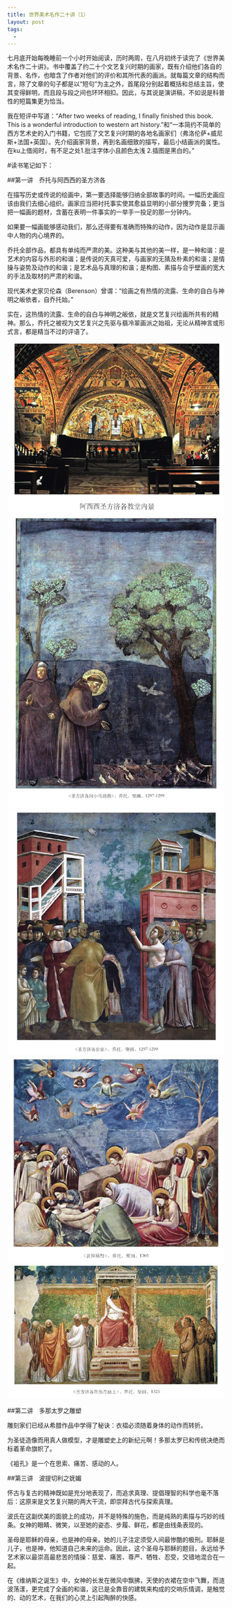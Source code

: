 ```yaml
---
title: 世界美术名作二十讲（1）
layout: post
tags:
  -
---
```

七月底开始每晚睡前一个小时开始阅读，历时两周，在八月初终于读完了《世界美术名作二十讲》。书中覆盖了约二十个文艺复兴时期的画家，既有介绍他们各自的背景、名作，也暗含了作者对他们的评价和其所代表的画派。就每篇文章的结构而言，除了文章的句子都是以“短句”为主之外，首尾段分别起着概括和总结主旨，使其变得鲜明，而且段与段之间也环环相扣。因此，与其说是演讲稿，不如说是科普性的短篇集更为恰当。

我在短评中写道：“After two weeks of reading, I finally finished this book. This is a wonderful introduction to western art history.”和“一本简约不简单的西方艺术史的入门书籍，它包揽了文艺复兴时期的各地名画家们（弗洛伦萨+威尼斯+法国+英国）。先介绍画家背景，再到名画细致的描写，最后小结画派的属性。在ku上借阅时，有不足之处1.批注字体小且颜色太浅 2.插图是黑白的。”

#读书笔记如下：

##第一讲　乔托与阿西西的圣方济各

在描写历史或传说的绘画中，第一要选择能够归纳全部故事的时间。一幅历史画应该由我们去细心组织。画家应当把衬托事实使其愈益显明的小部分捜罗完备；更当把一幅画的题材，含蓄在表明一件事实的一举手一投足的那一分钟内。

如果要一幅画能够感动我们，那么还得要有准确而特殊的动作，因为动作是显示画中人物的内心境界的。

乔托全部作品，都具有单纯而严肃的美。这种美与其他的美一样，是一种和谐：是艺术的内容与外形的和谐；是传说的天真可爱，与画家的无猜及朴素的和谐；是情操与姿势及动作的和谐；是艺术品与真理的和谐；是构图、素描与合乎壁画的宽大的手法及取材的严肃的和谐。

现代美术史家贝伦森（Berenson）曾谓：“绘画之有热情的流露、生命的自白与神明之皈依者，自乔托始。”

实在，这热情的流露、生命的自白与神明之皈依，就是文艺复兴绘画所共有的精神。那么，乔托之被视为文艺复兴之先驱与翡冷翠画派之始祖，无论从精神言或形式言，都是精当不过的评语了。

![1](/img/乔托1.png)
![2](/img/乔托2.png)
![3](/img/乔托3.png)
![4](/img/乔托4.png)
![5](/img/乔托5.png)

##第二讲　多那太罗之雕塑

雕刻家们已经从希腊作品中学得了秘诀：衣褶必须随着身体的动作而转折。

为圣徒造像而用真人做模型，才是雕塑史上的新纪元啊！多那太罗已和传统决绝而标着革命旗帜了。

《袓孔》是一个在思索、痛苦、感动的人。

##第三讲　波提切利之妩媚

怀古与复古的精神既如是充分地表现了，而追求真理、提倡理智的科学也毫不落后：这原来是文艺复兴期的两大干流，即崇拜古代与探索真理。

波氏在这副优美的面貌上的成功，并不是特殊的施色，而是纯熟的素描与巧妙的线条。女神的眼睛、微笑，以至她的姿态、步履、鲜花，都是由线条表现的。

圣母是耶稣的母亲，也是神的母亲。她的儿子注定须受人间最惨酷的极刑。耶稣是儿子，也是神，他知道自己未来的运命。因此，这个圣母与耶稣的题目，永远给予艺术家以最崇高最悲苦的情操：慈爱、痛苦、尊严、牺牲、忍受，交错地混合在一起。

在《维纳斯之诞生》中，女神的长发在微风中飘拂，天使的衣裙在空中飞舞，而涟波荡漾，更完成了全画的和谐，这已是全靠音的建筑来构成的交响乐情调，是触觉的、动的艺术，在我们的心灵上引起陶醉的快感。
